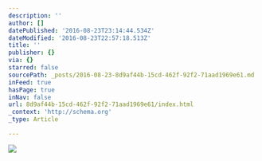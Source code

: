 ```yaml
---
description: ''
author: []
datePublished: '2016-08-23T23:14:44.534Z'
dateModified: '2016-08-23T22:57:18.513Z'
title: ''
publisher: {}
via: {}
starred: false
sourcePath: _posts/2016-08-23-8d9af44b-15cd-462f-92f2-71aad1969e61.md
inFeed: true
hasPage: true
inNav: false
url: 8d9af44b-15cd-462f-92f2-71aad1969e61/index.html
_context: 'http://schema.org'
_type: Article

---
```

![](https://the-grid-user-content.s3-us-west-2.amazonaws.com/ee9403c6-e32d-464a-bf14-a75cd6741c09.jpg)